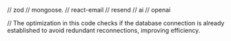 // zod // mongoose. // react-email // resend // ai // openai

// The optimization in this code checks if the database connection is already established to avoid redundant reconnections, improving efficiency.






